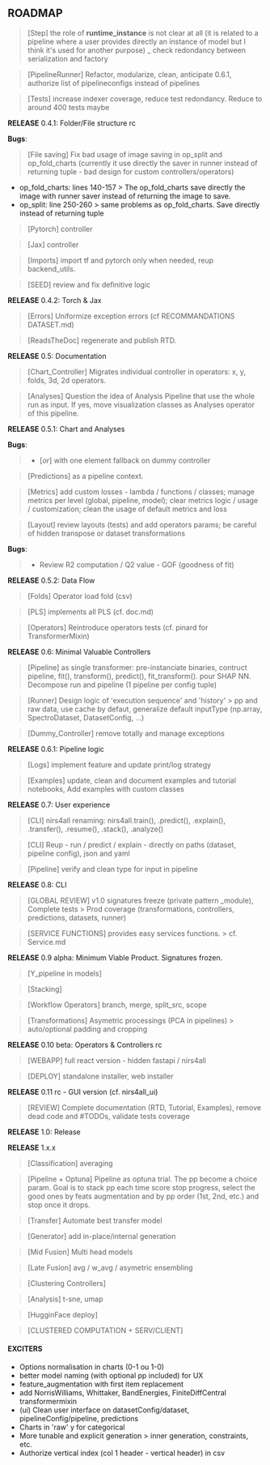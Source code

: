 ## ROADMAP ##

> [Step] the role of __runtime_instance__ is not clear at all (it is related to a pipeline where a user provides directly an instance of model but I think it's used for another purpose) _ check redondancy between serialization and factory

> [PipelineRunner] Refactor, modularize, clean, anticipate 0.6.1, authorize list of pipelineconfigs instead of pipelines

> [Tests] increase indexer coverage, reduce test redondancy. Reduce to around 400 tests maybe


**RELEASE** 0.4.1: Folder/File structure rc


**Bugs**:
> [File saving] Fix bad usage of image saving in op_split and op_fold_charts (currently it use directly the saver in runner instead of returning tuple - bad design for custom controllers/operators)
- op_fold_charts:
  lines 140-157 > The op_fold_charts save directly the image with runner saver instead of returning the image to save.
- op_split:
  line 250-260 > same problems as op_fold_charts. Save directly instead of returning tuple

> [Pytorch] controller

> [Jax] controller

> [Imports] import tf and pytorch only when needed, reup backend_utils.

> [SEED] review and fix definitive logic

**RELEASE** 0.4.2: Torch & Jax


> [Errors] Uniformize exception errors (cf RECOMMANDATIONS DATASET.md)

> [ReadsTheDoc] regenerate and publish RTD.

**RELEASE** 0.5: Documentation


> [Chart_Controller] Migrates individual controller in operators: x, y, folds, 3d, 2d operators.

> [Analyses] Question the idea of Analysis Pipeline that use the whole run as input. If yes, move visualization classes as Analyses operator of this pipeline.


**RELEASE** 0.5.1: Chart and Analyses


**Bugs**:
>   - [_or_] with one element fallback on dummy controller

> [Predictions] as a pipeline context.

> [Metrics] add custom losses - lambda / functions / classes; manage metrics per level (global, pipeline, model); clear metrics logic / usage / customization; clean the usage of default metrics and loss

> [Layout] review layouts (tests) and add operators params; be careful of hidden transpose or dataset transformations

**Bugs**:
>   - Review R2 computation / Q2 value - GOF (goodness of fit)

**RELEASE** 0.5.2: Data Flow


> [Folds] Operator load fold (csv)

> [PLS] implements all PLS (cf. doc.md)

> [Operators] Reintroduce operators tests (cf. pinard for TransformerMixin)

**RELEASE** 0.6: Minimal Valuable Controllers


> [Pipeline] as single transformer: pre-instanciate binaries, contruct pipeline, fit(), transform(), predict(), fit_transform(). pour SHAP NN. Decompose run and pipeline (1 pipeline per config tuple)

> [Runner] Design logic of 'execution sequence' and 'history' > pp and raw data, use cache by defaut, generalize default inputType (np.array, SpectroDataset, DatasetConfig, ...)

> [Dummy_Controller] remove totally and manage exceptions

**RELEASE** 0.6.1: Pipeline logic


> [Logs] implement feature and update print/log strategy

> [Examples] update, clean and document examples and tutorial notebooks, Add examples with custom classes

**RELEASE** 0.7: User experience


> [CLI] nirs4all renaming: nirs4all.train(), .predict(), .explain(), .transfer(), .resume(), .stack(), .analyze()

> [CLI]  Reup - run / predict / explain - directly on paths (dataset, pipeline config), json and yaml

> [Pipeline] verify and clean type for input in pipeline

**RELEASE** 0.8: CLI


> [GLOBAL REVIEW] v1.0 signatures freeze (private pattern _module), Complete tests > Prod coverage (transformations, controllers, predictions, datasets, runner)

> [SERVICE FUNCTIONS] provides easy services functions. > cf. Service.md

**RELEASE**  0.9 alpha: Minimum Viable Product. Signatures frozen.


> [Y_pipeline in models]

> [Stacking]

> [Workflow Operators] branch, merge, split_src, scope

> [Transformations] Asymetric processings (PCA in pipelines) > auto/optional padding and cropping

**RELEASE** 0.10 beta: Operators & Controllers rc


> [WEBAPP] full react version - hidden fastapi / nirs4all

> [DEPLOY] standalone installer, web installer

**RELEASE** 0.11 rc - GUI version (cf. nirs4all_ui)


> [REVIEW] Complete documentation (RTD, Tutorial, Examples), remove dead code and #TODOs, validate tests coverage

**RELEASE** 1.0: Release



**RELEASE** 1.x.x

> [Classification] averaging

> [Pipeline + Optuna] Pipeline as optuna trial. The pp become a choice param. Goal is to stack pp each time score stop progress, select the good ones by feats augmentation and by pp order (1st, 2nd, etc.) and stop once it drops.

> [Transfer] Automate best transfer model

> [Generator] add in-place/internal generation

> [Mid Fusion] Multi head models

> [Late Fusion] avg / w_avg / asymetric ensembling

> [Clustering Controllers]

> [Analysis] t-sne, umap

> [HugginFace deploy]

> [CLUSTERED COMPUTATION + SERV/CLIENT]

#### EXCITERS ####
- Options normalisation in charts (0-1 ou 1-0)
- better model naming (with optional pp included) for UX
- feature_augmentation with first item replacement
- add NorrisWilliams, Whittaker, BandEnergies, FiniteDiffCentral transformermixin
- (ui) Clean user interface on datasetConfig/dataset, pipelineConfig/pipeline, predictions
- Charts in 'raw' y for categorical
- More tunable and explicit generation > inner generation, constraints, etc.
- Authorize vertical index (col 1 header - vertical header) in csv
